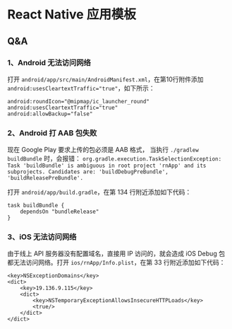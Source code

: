 # React Native 应用模板



## Q&A

### 1、Android 无法访问网络
打开 `android/app/src/main/AndroidManifest.xml`，在第10行附件添加`android:usesCleartextTraffic="true"`，如下所示：

```shell
android:roundIcon="@mipmap/ic_launcher_round"
android:usesCleartextTraffic="true"
android:allowBackup="false"
```

### 2、Android 打 AAB 包失败
现在 Google Play 要求上传的包必须是 AAB 格式， 当执行 `./gradlew buildBundle` 时，会报错：
`
org.gradle.execution.TaskSelectionException: Task 'buildBundle' is ambiguous in root project 'rnApp' and its subprojects. Candidates are: 'buildDebugPreBundle', 'buildReleasePreBundle'.
`

打开 `android/app/build.gradle`，在第 134 行附近添加如下代码：
```grovy
task buildBundle {
    dependsOn "bundleRelease"
}
```

### 3、iOS 无法访问网络
由于线上 API 服务器没有配置域名，直接用 IP 访问的，就会造成 iOS Debug 包都无法访问网络。打开 `ios/rnApp/Info.plist`，在第 33 行附近添加如下代码：

```shell
<key>NSExceptionDomains</key>
<dict>
    <key>19.136.9.115</key>
    <dict>
        <key>NSTemporaryExceptionAllowsInsecureHTTPLoads</key>
        <true/>
    </dict>
</dict>
```
